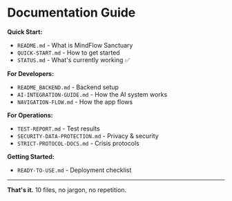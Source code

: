 # Documentation Guide

**Quick Start:**
- `README.md` - What is MindFlow Sanctuary
- `QUICK-START.md` - How to get started
- `STATUS.md` - What's currently working ✅

**For Developers:**
- `README_BACKEND.md` - Backend setup
- `AI-INTEGRATION-GUIDE.md` - How the AI system works
- `NAVIGATION-FLOW.md` - How the app flows

**For Operations:**
- `TEST-REPORT.md` - Test results
- `SECURITY-DATA-PROTECTION.md` - Privacy & security
- `STRICT-PROTOCOL-DOCS.md` - Crisis protocols

**Getting Started:**
- `READY-TO-USE.md` - Deployment checklist

---

**That's it.** 10 files, no jargon, no repetition.
